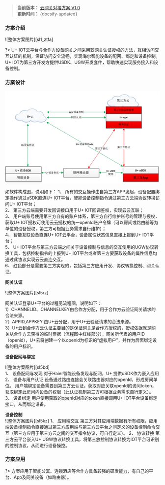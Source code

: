
>**当前版本：** [云网关对接方案 V1.0](zh-cn/ChangeLog/sl5)   
**更新时间：** {docsify-updated} 




### 方案介绍

![整体方案图片][sl1_ztfa]  

?> U+ IOT云平台与合作方设备网关之间采用软网关认证授权的方法，互相访问交互认证的机制，保证访问安全流畅，实现海尔智能设备的配网、绑定和设备控制。  
U+ IOT为第三方开发方提供USDK、UGW开发套件，帮助快速实现服务接入和设备控制。


### 方案设计


![整体方案图片][sl5_rjgc] 


如软件构成图，说明如下：
1、	所有的交互操作由自第三方APP发起，设备配置绑定操作通过uSDK直连U+ IOT平台，智能设备控制指令通过第三方云端协议转换访问U+ IOT平台；<br/>
2、	第三方云端需要开发回调接口用于U+ IOT回调鉴权，实现云云互联；<br/>
3、	用户端账号使用第三方自有的账户体系，第三方自行维护账号的管理与授权，获取U+ IOT授权可使用云云授权的统一openId账户令牌（可以房间或路由器等为单位的设备授权，第三方可根据业务需求自行维护）；<br/>
4、	智能互联设备直连U+ IOT云平台，设备属性状态信息直接上报到U+ IOT平台；<br/>
5、	U+ IOT平台与第三方云端之间关于设备控制与信息的交互使用的UGW协议转换工具，包括控制指令的上报到U+ IOT平台或者第三方要获取设备的属性信息均通过此协议实现云云直连交互。<br/>
6、	红色部分是需要第三方实现的，包括第三方应用开发、协议转换控制、网关认证。




**网关认证**  


![整体方案图片][sl5rz]  

网关认证登录U+平台的过程见流程图，说明如下：<br/>
1）CHANNELID、CHANNELKEY由合作方分配，用于合作方云验证网关请求的合法来源。<br/>
2）APPID,APPKEY 由U+云分配，用于U+云验证请求的合法来源。<br/>
3）U+云到合作方云认证主要目的是保证网关是合作方授权的，授权依据就是网关从合作方云获得的临时票据（流程图中红线部分），网关所代表的用户ID（openid），U+云将创建一个以openid为标识的“虚拟用户”，并作为后面绑定设备的用户标识。




**设备配网与绑定** 
 
![整体方案图片][sl5bd]  
1、	设备配网与发现
对于Haier智能设备发现与配网，U+ 提供uSDK作为嵌入应用
2、	设备与用户认证
设备通过路由连接会关联路由器对应的openId，形成房间单位。
用户端绑定设备需要到第三方云认证，获取对应关联openId的访问token，获取绑定此房间内设备的权限（此认证机制第三方可根据业务需求自行定义）。
3、	设备绑定
用户使用获取的openId对应的token直接调用U+ IOT平台设备绑定接口，从而绑定设备。


**设备控制**  
![整体方案图片][sl5kz] 
1、	应用端交互
第三方对其应用端数据有所有权限，应用端设备控制指令直接通过第三方应用端与第三方云平台之间定义的设备控制命令交互（第三方应用于第三方云之间的交互指令协议，可自行定义）。
2、	协议转换
第三方云平台嵌入U+ UGW协议转换工具，将第三放控制协议转换为IOT平台可识别的控制协议，从而进行设备操控。


### 方案应用

?>  方案应用于智能公寓、连锁酒店等合作方具备较强的研发能力，有自己的平台、App及网关设备（如路由器）。








<!-- 
## 功能流程 &emsp;
-->







[^-^]:常用图片注释
[sl1_ztfa]:_media/_Solutions/sl5ztfa.png  
[sl5rz]:_media/_Solutions/sl5rz.png  
[sl5bd]:_media/_Solutions/sl5bd.png  
[sl5kz]:_media/_Solutions/sl5kz.png 

[sl5_rjgc]:_media/_Solutions/sl5rjgc.png